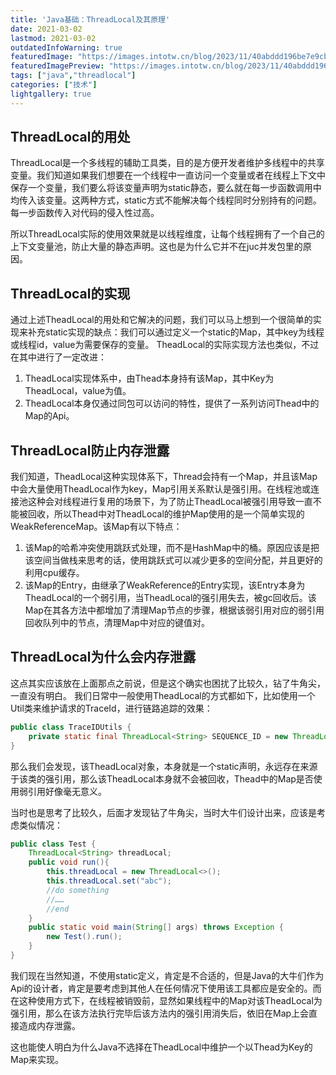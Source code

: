```yaml
---
title: 'Java基础：ThreadLocal及其原理'
date: 2021-03-02
lastmod: 2021-03-02
outdatedInfoWarning: true
featuredImage: "https://images.intotw.cn/blog/2023/11/40abddd196be7e9cb79b83534d4983a4.webp"
featuredImagePreview: "https://images.intotw.cn/blog/2023/11/40abddd196be7e9cb79b83534d4983a4.webp"
tags: ["java","threadlocal"]
categories: ["技术"]
lightgallery: true
---
```


## ThreadLocal的用处

ThreadLocal是一个多线程的辅助工具类，目的是方便开发者维护多线程中的共享变量。我们知道如果我们想要在一个线程中一直访问一个变量或者在线程上下文中保存一个变量，我们要么将该变量声明为static静态，要么就在每一步函数调用中均传入该变量。这两种方式，static方式不能解决每个线程同时分别持有的问题。每一步函数传入对代码的侵入性过高。

所以ThreadLocal实际的使用效果就是以线程维度，让每个线程拥有了一个自己的上下文变量池，防止大量的静态声明。这也是为什么它并不在juc并发包里的原因。

## ThreadLocal的实现

通过上述TheadLocal的用处和它解决的问题，我们可以马上想到一个很简单的实现来补充static实现的缺点：我们可以通过定义一个static的Map，其中key为线程或线程id，value为需要保存的变量。
TheadLocal的实际实现方法也类似，不过在其中进行了一定改进：
1. TheadLocal实现体系中，由Thead本身持有该Map，其中Key为TheadLocal，value为值。
2. TheadLocal本身仅通过同包可以访问的特性，提供了一系列访问Thead中的Map的Api。


## ThreadLocal防止内存泄露

我们知道，TheadLocal这种实现体系下，Thread会持有一个Map，并且该Map中会大量使用TheadLocal作为key，Map引用关系默认是强引用。在线程池或连接池这种会对线程进行复用的场景下，为了防止TheadLocal被强引用导致一直不能被回收，所以Thead中对TheadLocal的维护Map使用的是一个简单实现的WeakReferenceMap。该Map有以下特点：
1. 该Map的哈希冲突使用跳跃式处理，而不是HashMap中的桶。原因应该是把该空间当做栈来思考的话，使用跳跃式可以减少更多的空间分配，并且更好的利用cpu缓存。
2. 该Map的Entry，由继承了WeakReference的Entry实现，该Entry本身为TheadLocal的一个弱引用，当TheadLocal的强引用失去，被gc回收后。该Map在其各方法中都增加了清理Map节点的步骤，根据该弱引用对应的弱引用回收队列中的节点，清理Map中对应的键值对。

## ThreadLocal为什么会内存泄露

这点其实应该放在上面那点之前说，但是这个确实也困扰了比较久，钻了牛角尖，一直没有明白。
我们日常中一般使用TheadLocal的方式都如下，比如使用一个Util类来维护请求的TraceId，进行链路追踪的效果：
```java
public class TraceIDUtils {
	private static final ThreadLocal<String> SEQUENCE_ID = new ThreadLocal<String>();
}
```
那么我们会发现，该TheadLocal对象，本身就是一个static声明，永远存在来源于该类的强引用，那么该TheadLocal本身就不会被回收，Thead中的Map是否使用弱引用好像毫无意义。

当时也是思考了比较久，后面才发现钻了牛角尖，当时大牛们设计出来，应该是考虑类似情况：
```java
public class Test {
    ThreadLocal<String> threadLocal;
    public void run(){
        this.threadLocal = new ThreadLocal<>();
        this.threadLocal.set("abc");
        //do something
        //……
        //end
    }
    public static void main(String[] args) throws Exception {
        new Test().run();
    }
}
```
我们现在当然知道，不使用static定义，肯定是不合适的，但是Java的大牛们作为Api的设计者，肯定是要考虑到其他人在任何情况下使用该工具都应是安全的。而在这种使用方式下，在线程被销毁前，显然如果线程中的Map对该TheadLocal为强引用，那么在该方法执行完毕后该方法内的强引用消失后，依旧在Map上会直接造成内存泄露。

这也能使人明白为什么Java不选择在TheadLocal中维护一个以Thead为Key的Map来实现。
